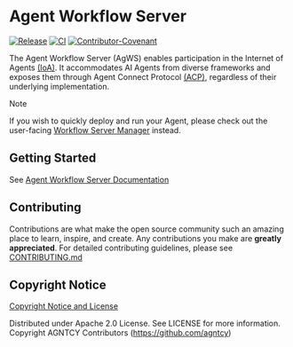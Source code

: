 # Agent Workflow Server

[![Release](https://img.shields.io/github/v/tag/agntcy/workflow-srv?label=latest)](https://github.com/agntcy/workflow-srv/pkgs/container/acp%2Fwfsrv)
[![CI](https://github.com/agntcy/workflow-srv/actions/workflows/ci.yaml/badge.svg?branch=main)](https://github.com/agntcy/workflow-srv/actions/workflows/ci.yaml?query=branch%3Amain)
[![Contributor-Covenant](https://img.shields.io/badge/Contributor%20Covenant-2.1-fbab2c.svg)](CODE_OF_CONDUCT.md)

The Agent Workflow Server (AgWS) enables participation in the Internet of Agents [(IoA)](https://docs.agntcy.org/). It accommodates AI Agents from diverse frameworks and exposes them through Agent Connect Protocol [(ACP)](https://github.com/agntcy/acp-spec), regardless of their underlying implementation.

> [!NOTE]
> If you wish to quickly deploy and run your Agent, please check out the user-facing [Workflow Server Manager](https://github.com/agntcy/workflow-srv-mgr) instead.

## Getting Started

See [Agent Workflow Server Documentation](https://agntcy.github.io/workflow-srv/)

## Contributing

Contributions are what make the open source community such an amazing place to
learn, inspire, and create. Any contributions you make are **greatly
appreciated**. For detailed contributing guidelines, please see
[CONTRIBUTING.md](docs/CONTRIBUTING.md)

## Copyright Notice

[Copyright Notice and License](./LICENSE)

Distributed under Apache 2.0 License. See LICENSE for more information.
Copyright AGNTCY Contributors (https://github.com/agntcy)
